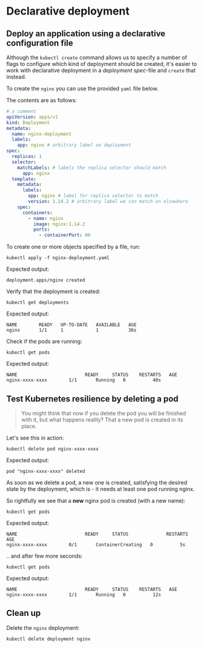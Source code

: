 # Declarative deployment

## Deploy an application using a declarative configuration file

Although the `kubectl create` command allows us to specify a number of flags to
configure which kind of deployment should be created, it's easier to work
with declarative deployment in a _deployment spec_-file and `create` that
instead.

To create the `nginx` you can use the provided `yaml` file below.

The contents are as follows:

```yaml
# a comment
apiVersion: apps/v1
kind: Deployment
metadata:
  name: nginx-deployment
  labels:
    app: nginx # arbitrary label on deployment
spec:
  replicas: 1
  selector:
    matchLabels: # labels the replica selector should match
      app: nginx
  template:
    metadata:
      labels:
        app: nginx # label for replica selector to match
        version: 1.14.2 # arbitrary label we can match on elsewhere
    spec:
      containers:
        - name: nginx
          image: nginx:1.14.2
          ports:
            - containerPort: 80
```

To create one or more objects specified by a file, run:

```
kubectl apply -f nginx-deployment.yaml
```

Expected output:

```
deployment.apps/nginx created
```



Verify that the deployment is created:

```
kubectl get deployments
```

Expected output:

```
NAME        READY   UP-TO-DATE   AVAILABLE   AGE
nginx       1/1     1            1           36s
```

Check if the pods are running:

```
kubectl get pods
```

Expected output:

```
NAME                         READY     STATUS    RESTARTS   AGE
nginx-xxxx-xxxx        1/1       Running   0          40s
```

## Test Kubernetes resilience by deleting a pod

> You might think that now if you delete the pod you will be finished with it, but what happens reallly?
> That a new pod is created in its place.

Let's see this in action:

```
kubectl delete pod nginx-xxxx-xxxx
```

Expected output:

```
pod "nginx-xxxx-xxxx" deleted
```

As soon as we delete a pod, a new one is created, satisfying the desired state
by the deployment, which is - it needs at least one pod running nginx.

So rightfully we see that a **new** nginx pod is created (with a new name):

```
kubectl get pods
```

Expected output:

```
NAME                         READY     STATUS              RESTARTS   AGE
nginx-xxxx-xxxx        0/1       ContainerCreating   0          5s
```

.. and after few more seconds:

```
kubectl get pods
```

Expected output:

```
NAME                         READY     STATUS    RESTARTS   AGE
nginx-xxxx-xxxx        1/1       Running   0          12s
```

## Clean up

Delete the `nginx` deployment:

```
kubectl delete deployment nginx
```
